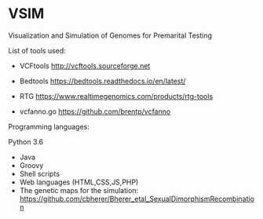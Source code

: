 # VSIM

Visualization and Simulation of Genomes for Premarital Testing

List of tools used:

- VCFtools http://vcftools.sourceforge.net

- Bedtools https://bedtools.readthedocs.io/en/latest/

- RTG https://www.realtimegenomics.com/products/rtg-tools

- vcfanno.go https://github.com/brentp/vcfanno

Programming languages:

Python 3.6
- Java
- Groovy
- Shell scripts
- Web languages (HTML,CSS,JS,PHP)
- The genetic maps for the simulation: https://github.com/cbherer/Bherer_etal_SexualDimorphismRecombination
